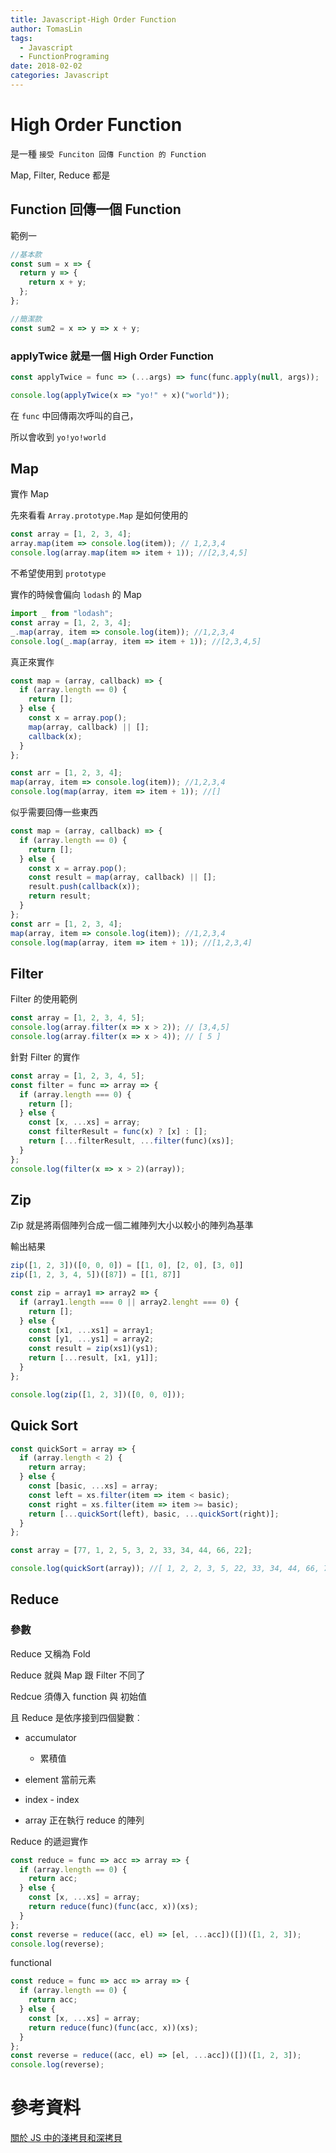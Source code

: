 ```yaml
---
title: Javascript-High Order Function
author: TomasLin
tags:
  - Javascript
  - FunctionPrograming
date: 2018-02-02
categories: Javascript
---
```


# High Order Function

是一種 `接受 Funciton 回傳 Function 的 Function`

Map, Filter, Reduce 都是

## Function 回傳一個 Function

範例一

```javascript
//基本款
const sum = x => {
  return y => {
    return x + y;
  };
};

//簡潔款
const sum2 = x => y => x + y;
```

### applyTwice 就是一個 High Order Function

```javascript
const applyTwice = func => (...args) => func(func.apply(null, args));

console.log(applyTwice(x => "yo!" + x)("world"));
```

在 `func` 中回傳兩次呼叫的自己，

所以會收到 `yo!yo!world`

## Map

實作 Map

先來看看 `Array.prototype.Map` 是如何使用的

```javascript
const array = [1, 2, 3, 4];
array.map(item => console.log(item)); // 1,2,3,4
console.log(array.map(item => item + 1)); //[2,3,4,5]
```

不希望使用到 `prototype`

實作的時候會偏向 `lodash` 的 Map

```javascript
import _ from "lodash";
const array = [1, 2, 3, 4];
_.map(array, item => console.log(item)); //1,2,3,4
console.log(_.map(array, item => item + 1)); //[2,3,4,5]
```

真正來實作

```javascript
const map = (array, callback) => {
  if (array.length == 0) {
    return [];
  } else {
    const x = array.pop();
    map(array, callback) || [];
    callback(x);
  }
};

const arr = [1, 2, 3, 4];
map(array, item => console.log(item)); //1,2,3,4
console.log(map(array, item => item + 1)); //[]
```

似乎需要回傳一些東西

```javascript
const map = (array, callback) => {
  if (array.length == 0) {
    return [];
  } else {
    const x = array.pop();
    const result = map(array, callback) || [];
    result.push(callback(x));
    return result;
  }
};
const arr = [1, 2, 3, 4];
map(array, item => console.log(item)); //1,2,3,4
console.log(map(array, item => item + 1)); //[1,2,3,4]
```

## Filter

Filter 的使用範例

```javascript
const array = [1, 2, 3, 4, 5];
console.log(array.filter(x => x > 2)); // [3,4,5]
console.log(array.filter(x => x > 4)); // [ 5 ]
```

針對 Filter 的實作

```javascript
const array = [1, 2, 3, 4, 5];
const filter = func => array => {
  if (array.length === 0) {
    return [];
  } else {
    const [x, ...xs] = array;
    const filterResult = func(x) ? [x] : [];
    return [...filterResult, ...filter(func)(xs)];
  }
};
console.log(filter(x => x > 2)(array));
```

## Zip

Zip 就是將兩個陣列合成一個二維陣列大小以較小的陣列為基準

輸出結果

```javascript
zip([1, 2, 3])([0, 0, 0]) = [[1, 0], [2, 0], [3, 0]]
zip([1, 2, 3, 4, 5])([87]) = [[1, 87]]
```

```javascript
const zip = array1 => array2 => {
  if (array1.length === 0 || array2.lenght === 0) {
    return [];
  } else {
    const [x1, ...xs1] = array1;
    const [y1, ...ys1] = array2;
    const result = zip(xs1)(ys1);
    return [...result, [x1, y1]];
  }
};

console.log(zip([1, 2, 3])([0, 0, 0]));
```

## Quick Sort

```javascript
const quickSort = array => {
  if (array.length < 2) {
    return array;
  } else {
    const [basic, ...xs] = array;
    const left = xs.filter(item => item < basic);
    const right = xs.filter(item => item >= basic);
    return [...quickSort(left), basic, ...quickSort(right)];
  }
};

const array = [77, 1, 2, 5, 3, 2, 33, 34, 44, 66, 22];

console.log(quickSort(array)); //[ 1, 2, 2, 3, 5, 22, 33, 34, 44, 66, 77 ]
```

## Reduce

### 參數

Reduce 又稱為 Fold

Reduce 就與 Map 跟 Filter 不同了

Redcue 須傳入 function 與 初始值

且 Reduce 是依序接到四個變數︰

* accumulator

  * 累積值

* element 當前元素

* index - index

* array 正在執行 reduce 的陣列

Reduce 的遞迴實作

```javascript
const reduce = func => acc => array => {
  if (array.length == 0) {
    return acc;
  } else {
    const [x, ...xs] = array;
    return reduce(func)(func(acc, x))(xs);
  }
};
const reverse = reduce((acc, el) => [el, ...acc])([])([1, 2, 3]);
console.log(reverse);
```

functional

```javascript
const reduce = func => acc => array => {
  if (array.length == 0) {
    return acc;
  } else {
    const [x, ...xs] = array;
    return reduce(func)(func(acc, x))(xs);
  }
};
const reverse = reduce((acc, el) => [el, ...acc])([])([1, 2, 3]);
console.log(reverse);
```

# 參考資料

[關於 JS 中的淺拷貝和深拷貝](http://larry850806.github.io/2016/09/20/shallow-vs-deep-copy/)
